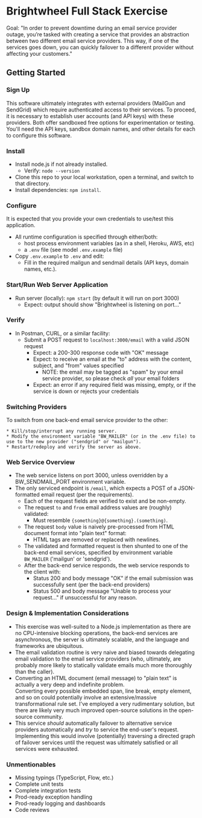 # Brightwheel Full Stack Exercise

Goal:
"In order to prevent downtime during an email service provider outage, you’re tasked with creating a service that provides an abstraction between two different email service providers. This way, if one of the services goes down, you can quickly failover to a different provider without affecting your customers."

## Getting Started

### Sign Up
This software ultimately integrates with external providers (MailGun and SendGrid) which require authenticated access to their services.  To proceed, it is necessary to establish user accounts (and API keys) with these providers. Both offer sandboxed free options for experimentation or testing.  You'll need the API keys, sandbox domain names, and other details for each to configure this software.

### Install
* Install node.js if not already installed.
    * Verify: ```node --version```
* Clone this repo to your local workstation, open a terminal, and switch to that directory.
* Install dependencies: ```npm install```.

### Configure
It is expected that you provide your own credentials to use/test this application.

* All runtime configuration is specified through either/both:
    * host process environment variables (as in a shell, Heroku, AWS, etc)
    * a ```.env``` file (see model ```.env.example``` file)
* Copy ```.env.example``` to ```.env``` and edit:
    * Fill in the required mailgun and sendmail details (API keys, domain names, etc.).

### Start/Run Web Server Application
* Run server (locally): ```npm start``` (by default it will run on port 3000)
  * Expect: output should show "Brightwheel is listening on port..."

### Verify
* In Postman, CURL, or a similar facility:
    * Submit a POST request to ```localhost:3000/email``` with a valid JSON request
        * Expect: a 200-300 response code with "OK" message
        * Expect: to receive an email at the "to" address with the content, subject, and "from" values specified
            * NOTE: the email may be tagged as "spam" by your email service provider, so please check *all* your email folders
        * Expect: an error if any required field was missing, empty, or if the service is down or rejects your credentials

### Switching Providers
To switch from one back-end email service provider to the other:

    * Kill/stop/interrupt any running server.
    * Modify the environment variable "BW_MAILER" (or in the .env file) to use to the new provider ("sendgrid" or "mailgun").
    * Restart/redeploy and verify the server as above.

### Web Service Overview

* The web service listens on port 3000, unless overridden by a BW_SENDMAIL_PORT environment variable.
* The only serviced endpoint is ```/email```, which expects a POST of a JSON-formatted email request (per the requirements).
    * Each of the request fields are verified to exist and be non-empty.
    * The request ```to``` and ```from``` email address values are (roughly) validated:
        * Must resemble ```{something}@{something}.(something)```.
    * The request ```body``` value is naively pre-processed from HTML document format into "plain text" format:
        * HTML tags are removed or replaced with newlines.
    * The validated and formatted request is then shunted to one of the back-end email services, specified by environment variable ```BW_MAILER``` ('mailgun' or 'sendgrid').
    * After the back-end service responds, the web service responds to the client with:
        * Status 200 and body message "OK" if the email submission was successfully sent (per the back-end providers)
        * Status 500 and body message "Unable to process your request..." if unsuccessful for any reason.

### Design & Implementation Considerations
* This exercise was well-suited to a Node.js implementation as
there are no CPU-intensive blocking operations, the back-end services are
asynchronous, the server is ultimately scalable, and the language and
frameworks are ubiquitous.
* The email validation routine is very naive and biased towards delegating
email validation to the email service providers (who, ultimately, are probably more likely
to statically validate emails much more thoroughly than the caller).
* Converting an HTML document (email message) to "plain text" is actually a very deep and indefinite problem.  
Converting every possible embedded span, line break, empty element, and so on could potentially
involve an extensive/massive transformational rule set.  I've employed a very rudimentary
solution, but there are likely very much improved open-source solutions in the open-source community.
* This service *should* automatically failover to alternative service providers automatically
and *try* to service the end-user's request.  Implementing this would involve (potentially) traversing a
directed graph of failover services until the request was ultimately satisfied or all services were exhausted.

### Unmentionables
* Missing typings (TypeScript, Flow, etc.)
* Complete unit tests
* Complete integration tests
* Prod-ready exception handling
* Prod-ready logging and dashboards
* Code reviews
